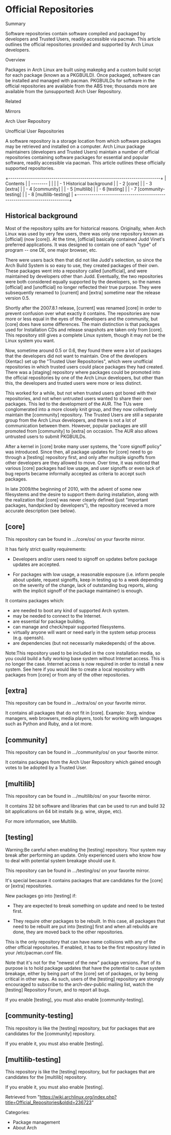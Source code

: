 Official Repositories
=====================

Summary

Software repositories contain software compiled and packaged by
developers and Trusted Users, readily accessible via pacman. This
article outlines the official repositories provided and supported by
Arch Linux developers.

Overview

Packages in Arch Linux are built using makepkg and a custom build script
for each package (known as a PKGBUILD). Once packaged, software can be
installed and managed with pacman. PKGBUILDs for software in the
official repositories are available from the ABS tree; thousands more
are available from the (unsupported) Arch User Repository.

Related

Mirrors

Arch User Repository

Unofficial User Repositories

A software repository is a storage location from which software packages
may be retrieved and installed on a computer. Arch Linux package
maintainers (developers and Trusted Users) maintain a number of official
repositories containing software packages for essential and popular
software, readily accessible via pacman. This article outlines these
officially supported repositories.

+--------------------------------------------------------------------------+
| Contents                                                                 |
| --------                                                                 |
|                                                                          |
| -   1 Historical background                                              |
| -   2 [core]                                                             |
| -   3 [extra]                                                            |
| -   4 [community]                                                        |
| -   5 [multilib]                                                         |
| -   6 [testing]                                                          |
| -   7 [community-testing]                                                |
| -   8 [multilib-testing]                                                 |
+--------------------------------------------------------------------------+

Historical background
---------------------

Most of the repository splits are for historical reasons. Originally,
when Arch Linux was used by very few users, there was only one
repository known as [official] (now [core]). At the time, [official]
basically contained Judd Vinet's preferred applications. It was designed
to contain one of each "type" of program -- one DE, one major browser,
etc.

There were users back then that did not like Judd's selection, so since
the Arch Build System is so easy to use, they created packages of their
own. These packages went into a repository called [unofficial], and were
maintained by developers other than Judd. Eventually, the two
repositories were both considered equally supported by the developers,
so the names [official] and [unofficial] no longer reflected their true
purpose. They were subsequently renamed to [current] and [extra]
sometime near the release version 0.5.

Shortly after the 2007.8.1 release, [current] was renamed [core] in
order to prevent confusion over what exactly it contains. The
repositories are now more or less equal in the eyes of the developers
and the community, but [core] does have some differences. The main
distinction is that packages used for Installation CDs and release
snapshots are taken only from [core]. This repository still gives a
complete Linux system, though it may not be the Linux system you want.

Now, sometime around 0.5 or 0.6, they found there were a lot of packages
that the developers did not want to maintain. One of the developers
(Xentac) set up the "Trusted User Repositories", which were unofficial
repositories in which trusted users could place packages they had
created. There was a [staging] repository where packages could be
promoted into the official repositories by one of the Arch Linux
developers, but other than this, the developers and trusted users were
more or less distinct.

This worked for a while, but not when trusted users got bored with their
repositories, and not when untrusted users wanted to share their own
packages. This led to the development of the AUR. The TUs were
conglomerated into a more closely knit group, and they now collectively
maintain the [community] repository. The Trusted Users are still a
separate group from the Arch Linux developers, and there is not a lot of
communication between them. However, popular packages are still promoted
from [community] to [extra] on occasion. The AUR also allows untrusted
users to submit PKGBUILDs.

After a kernel in [core] broke many user systems, the "core signoff
policy" was introduced. Since then, all package updates for [core] need
to go through a [testing] repository first, and only after multiple
signoffs from other developers are they allowed to move. Over time, it
was noticed that various [core] packages had low usage, and user
signoffs or even lack of bug reports became informally accepted as
criteria to accept such packages.

In late 2009/the beginning of 2010, with the advent of some new
filesystems and the desire to support them during installation, along
with the realization that [core] was never clearly defined (just
"important packages, handpicked by developers"), the repository received
a more accurate description (see below).

[core]
------

This repository can be found in .../core/os/ on your favorite mirror.

It has fairly strict quality requirements:

-   Developers and/or users need to signoff on updates before package
    updates are accepted.

-   For packages with low usage, a reasonable exposure (i.e. inform
    people about update, request signoffs, keep in testing up to a week
    depending on the severity of the change, lack of outstanding bug
    reports, along with the implicit signoff of the package maintainer)
    is enough.

It contains packages which:

-   are needed to boot any kind of supported Arch system.
-   may be needed to connect to the Internet.
-   are essential for package building.
-   can manage and check/repair supported filesystems.
-   virtually anyone will want or need early in the system setup process
    (e.g. openssh).
-   are dependencies (but not necessarily makedepends) of the above.

Note:This repository used to be included in the core installation media,
so you could build a fully working base system without Internet access.
This is no longer the case. Internet access is now required in order to
install a new system. See here if you would like to create a local
repository with packages from [core] or from any of the other
repositories.

[extra]
-------

This repository can be found in .../extra/os/ on your favorite mirror.

It contains all packages that do not fit in [core]. Example: Xorg,
window managers, web browsers, media players, tools for working with
languages such as Python and Ruby, and a lot more.

[community]
-----------

This repository can be found in .../community/os/ on your favorite
mirror.

It contains packages from the Arch User Repository which gained enough
votes to be adopted by a Trusted User.

[multilib]
----------

This repository can be found in .../multilib/os/ on your favorite
mirror.

It contains 32 bit software and libraries that can be used to run and
build 32 bit applications on 64 bit installs (e.g. wine, skype, etc).

For more information, see Multilib.

[testing]
---------

Warning:Be careful when enabling the [testing] repository. Your system
may break after performing an update. Only experienced users who know
how to deal with potential system breakage should use it.

This repository can be found in .../testing/os/ on your favorite mirror.

It's special because it contains packages that are candidates for the
[core] or [extra] repositories.

New packages go into [testing] if:

-   They are expected to break something on update and need to be tested
    first.

-   They require other packages to be rebuilt. In this case, all
    packages that need to be rebuilt are put into [testing] first and
    when all rebuilds are done, they are moved back to the other
    repositories.

This is the only repository that can have name collisions with any of
the other official repositories. If enabled, it has to be the first
repository listed in your /etc/pacman.conf file.

Note that it's not for the "newest of the new" package versions. Part of
its purpose is to hold package updates that have the potential to cause
system breakage, either by being part of the [core] set of packages, or
by being critical in other ways. As such, users of the [testing]
repository are strongly encouraged to subscribe to the arch-dev-public
mailing list, watch the [testing] Repository Forum, and to report all
bugs.

If you enable [testing], you must also enable [community-testing].

[community-testing]
-------------------

This repository is like the [testing] repository, but for packages that
are candidates for the [community] repository.

If you enable it, you must also enable [testing].

[multilib-testing]
------------------

This repository is like the [testing] repository, but for packages that
are candidates for the [multilib] repository.

If you enable it, you must also enable [testing].

Retrieved from
"https://wiki.archlinux.org/index.php?title=Official_Repositories&oldid=236723"

Categories:

-   Package management
-   About Arch
